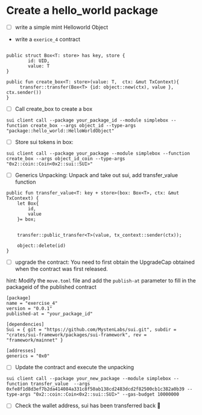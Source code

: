 
# Create a hello_world package 
- [ ] write a simple mint Helloworld Object 


- write a `exerice_4` contract

```

public struct Box<T: store> has key, store {
        id: UID,
        value: T
}

public fun create_box<T: store>(value: T,  ctx: &mut TxContext){
     transfer::transfer(Box<T> {id: object::new(ctx), value }, ctx.sender())
}

```

- [ ] Call create_box to create a box

```
sui client call --package your_package_id --module simplebox --function create_box --args object_id --type-args "package::hello_world::HelloWorldObject"
```

- [ ] Store sui tokens in box: 

```
sui client call --package your_package --module simplebox --function create_box --args object_id_coin --type-args "0x2::coin::Coin<0x2::sui::SUI>" 
```

- [ ] Generics Unpacking: Unpack and take out sui, add transfer_value function

```
public fun transfer_value<T: key + store>(box: Box<T>, ctx: &mut TxContext) {
    let Box{
        id,
        value
    }= box;


    transfer::public_transfer<T>(value, tx_context::sender(ctx));
    
    object::delete(id) 
}
```


- [ ] upgrade the contract:  You need to first obtain the UpgradeCap obtained when the contract was first released.

hint: Modify the `move.toml` file and add the `publish-at` parameter to fill in the packageid of the published contract

```
[package]
name = "exercise_4"
version = "0.0.1"
published-at = "your_package_id"
​
[dependencies]
Sui = { git = "https://github.com/MystenLabs/sui.git", subdir = "crates/sui-framework/packages/sui-framework", rev = "framework/mainnet" }
​
[addresses]
generics = "0x0"
```


- [ ] Update the contract and execute the unpacking 

```
sui client call --package your_new_package --module simplebox --function transfer_value  --args 0xfe8f1d8d3ef7b2da414084a331c8f50ab138cd2483dcd2f82500cb1c382a0b39 --type-args "0x2::coin::Coin<0x2::sui::SUI>" --gas-budget 10000000
```

- [ ] Check the wallet address, sui has been transferred back 🤣

